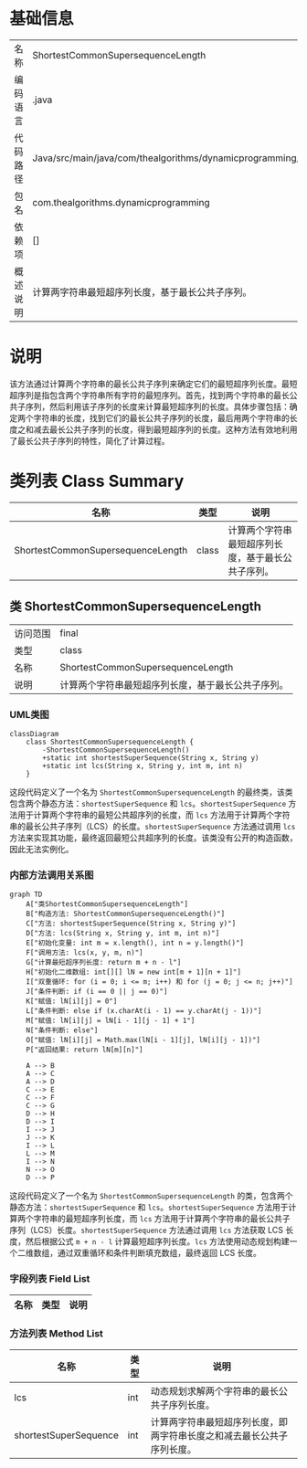 # 基础信息

|      |      |
|------|------|
| 名称 | ShortestCommonSupersequenceLength |
| 编码语言 | .java |
| 代码路径 | Java/src/main/java/com/thealgorithms/dynamicprogramming/ShortestCommonSupersequenceLength.java |
| 包名 | com.thealgorithms.dynamicprogramming |
| 依赖项 | [] |
| 概述说明 | 计算两字符串最短超序列长度，基于最长公共子序列。 |

# 说明

该方法通过计算两个字符串的最长公共子序列来确定它们的最短超序列长度。最短超序列是指包含两个字符串所有字符的最短序列。首先，找到两个字符串的最长公共子序列，然后利用该子序列的长度来计算最短超序列的长度。具体步骤包括：确定两个字符串的长度，找到它们的最长公共子序列的长度，最后用两个字符串的长度之和减去最长公共子序列的长度，得到最短超序列的长度。这种方法有效地利用了最长公共子序列的特性，简化了计算过程。

# 类列表 Class Summary

| 名称   | 类型  | 说明 |
|-------|------|-------------|
| ShortestCommonSupersequenceLength | class | 计算两个字符串最短超序列长度，基于最长公共子序列。 |



## 类 ShortestCommonSupersequenceLength

|      |      |
|------|------|
| 访问范围 | final |
| 类型 | class |
| 名称 | ShortestCommonSupersequenceLength |
| 说明 | 计算两个字符串最短超序列长度，基于最长公共子序列。 |


### UML类图

```mermaid
classDiagram
    class ShortestCommonSupersequenceLength {
        -ShortestCommonSupersequenceLength()
        +static int shortestSuperSequence(String x, String y)
        +static int lcs(String x, String y, int m, int n)
    }
```

这段代码定义了一个名为 `ShortestCommonSupersequenceLength` 的最终类，该类包含两个静态方法：`shortestSuperSequence` 和 `lcs`。`shortestSuperSequence` 方法用于计算两个字符串的最短公共超序列的长度，而 `lcs` 方法用于计算两个字符串的最长公共子序列（LCS）的长度。`shortestSuperSequence` 方法通过调用 `lcs` 方法来实现其功能，最终返回最短公共超序列的长度。该类没有公开的构造函数，因此无法实例化。


### 内部方法调用关系图

```mermaid
graph TD
    A["类ShortestCommonSupersequenceLength"]
    B["构造方法: ShortestCommonSupersequenceLength()"]
    C["方法: shortestSuperSequence(String x, String y)"]
    D["方法: lcs(String x, String y, int m, int n)"]
    E["初始化变量: int m = x.length(), int n = y.length()"]
    F["调用方法: lcs(x, y, m, n)"]
    G["计算最短超序列长度: return m + n - l"]
    H["初始化二维数组: int[][] lN = new int[m + 1][n + 1]"]
    I["双重循环: for (i = 0; i <= m; i++) 和 for (j = 0; j <= n; j++)"]
    J["条件判断: if (i == 0 || j == 0)"]
    K["赋值: lN[i][j] = 0"]
    L["条件判断: else if (x.charAt(i - 1) == y.charAt(j - 1))"]
    M["赋值: lN[i][j] = lN[i - 1][j - 1] + 1"]
    N["条件判断: else"]
    O["赋值: lN[i][j] = Math.max(lN[i - 1][j], lN[i][j - 1])"]
    P["返回结果: return lN[m][n]"]

    A --> B
    A --> C
    A --> D
    C --> E
    C --> F
    C --> G
    D --> H
    D --> I
    I --> J
    J --> K
    I --> L
    L --> M
    I --> N
    N --> O
    D --> P
```

这段代码定义了一个名为 `ShortestCommonSupersequenceLength` 的类，包含两个静态方法：`shortestSuperSequence` 和 `lcs`。`shortestSuperSequence` 方法用于计算两个字符串的最短超序列长度，而 `lcs` 方法用于计算两个字符串的最长公共子序列（LCS）长度。`shortestSuperSequence` 方法通过调用 `lcs` 方法获取 LCS 长度，然后根据公式 `m + n - l` 计算最短超序列长度。`lcs` 方法使用动态规划构建一个二维数组，通过双重循环和条件判断填充数组，最终返回 LCS 长度。

### 字段列表 Field List

| 名称  | 类型  | 说明 |
|-------|-------|------|

### 方法列表 Method List

| 名称  | 类型  | 说明 |
|-------|-------|------|
| lcs | int | 动态规划求解两个字符串的最长公共子序列长度。 |
| shortestSuperSequence | int | 计算两字符串最短超序列长度，即两字符串长度之和减去最长公共子序列长度。 |




